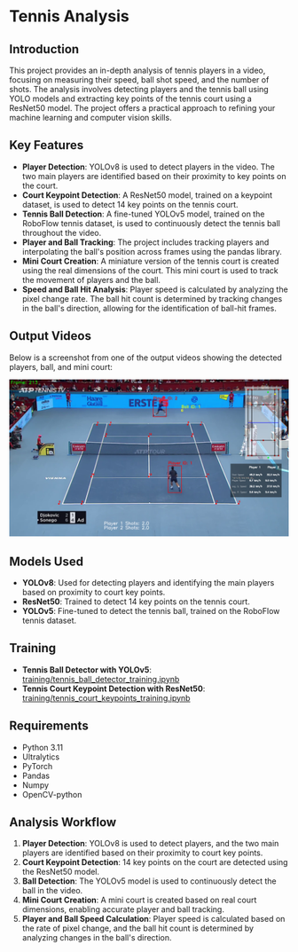 # Tennis Analysis

## Introduction
This project provides an in-depth analysis of tennis players in a video, focusing on measuring their speed, ball shot speed, and the number of shots. The analysis involves detecting players and the tennis ball using YOLO models and extracting key points of the tennis court using a ResNet50 model. The project offers a practical approach to refining your machine learning and computer vision skills.

## Key Features
- **Player Detection**: YOLOv8 is used to detect players in the video. The two main players are identified based on their proximity to key points on the court.
- **Court Keypoint Detection**: A ResNet50 model, trained on a keypoint dataset, is used to detect 14 key points on the tennis court.
- **Tennis Ball Detection**: A fine-tuned YOLOv5 model, trained on the RoboFlow tennis dataset, is used to continuously detect the tennis ball throughout the video.
- **Player and Ball Tracking**: The project includes tracking players and interpolating the ball's position across frames using the pandas library. 
- **Mini Court Creation**: A miniature version of the tennis court is created using the real dimensions of the court. This mini court is used to track the movement of players and the ball.
- **Speed and Ball Hit Analysis**: Player speed is calculated by analyzing the pixel change rate. The ball hit count is determined by tracking changes in the ball's direction, allowing for the identification of ball-hit frames.

## Output Videos
Below is a screenshot from one of the output videos showing the detected players, ball, and mini court:

![Screenshot](output_videos/result.png)

## Models Used
- **YOLOv8**: Used for detecting players and identifying the main players based on proximity to court key points.
- **ResNet50**: Trained to detect 14 key points on the tennis court.
- **YOLOv5**: Fine-tuned to detect the tennis ball, trained on the RoboFlow tennis dataset.

## Training
- **Tennis Ball Detector with YOLOv5**: [training/tennis_ball_detector_training.ipynb](training/tennis_ball_detector_training.ipynb)
- **Tennis Court Keypoint Detection with ResNet50**: [training/tennis_court_keypoints_training.ipynb](training/tennis_court_keypoints_training.ipynb)

## Requirements
- Python 3.11
- Ultralytics
- PyTorch
- Pandas
- Numpy
- OpenCV-python

## Analysis Workflow
1. **Player Detection**: YOLOv8 is used to detect players, and the two main players are identified based on their proximity to court key points.
2. **Court Keypoint Detection**: 14 key points on the court are detected using the ResNet50 model.
3. **Ball Detection**: The YOLOv5 model is used to continuously detect the ball in the video.
4. **Mini Court Creation**: A mini court is created based on real court dimensions, enabling accurate player and ball tracking.
5. **Player and Ball Speed Calculation**: Player speed is calculated based on the rate of pixel change, and the ball hit count is determined by analyzing changes in the ball's direction.
